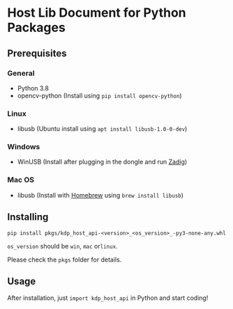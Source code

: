 # Host Lib Document for Python Packages

## Prerequisites

### General

* Python 3.8
* opencv-python (Install using `pip install opencv-python`)

### Linux

* libusb (Ubuntu install using `apt install libusb-1.0-0-dev`)

### Windows

* WinUSB (Install after plugging in the dongle and run [Zadig](https://zadig.akeo.ie/))

### Mac OS

* libusb (Install with [Homebrew](https://brew.sh/) using `brew install libusb`)

## Installing

`pip install pkgs/kdp_host_api-<version>_<os_version>_-py3-none-any.whl`

`os_version` should be `win`, `mac` or`linux`.

Please check the `pkgs` folder for details.

## Usage

After installation, just `import kdp_host_api` in Python and start coding!